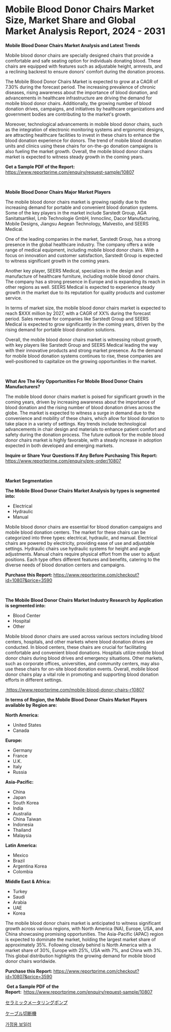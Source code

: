 <p><h1>Mobile Blood Donor Chairs Market Size, Market Share and Global Market Analysis Report, 2024 - 2031</h1></p><p><strong>Mobile Blood Donor Chairs Market Analysis and Latest Trends</strong></p>
<p><p>Mobile blood donor chairs are specially designed chairs that provide a comfortable and safe seating option for individuals donating blood. These chairs are equipped with features such as adjustable height, armrests, and a reclining backrest to ensure donors' comfort during the donation process.</p><p>The Mobile Blood Donor Chairs Market is expected to grow at a CAGR of 7.30% during the forecast period. The increasing prevalence of chronic diseases, rising awareness about the importance of blood donation, and advancements in healthcare infrastructure are driving the demand for mobile blood donor chairs. Additionally, the growing number of blood donation drives, campaigns, and initiatives by healthcare organizations and government bodies are contributing to the market's growth.</p><p>Moreover, technological advancements in mobile blood donor chairs, such as the integration of electronic monitoring systems and ergonomic designs, are attracting healthcare facilities to invest in these chairs to enhance the blood donation experience for donors. The trend of mobile blood donation units and clinics using these chairs for on-the-go donation campaigns is also fueling the market growth. Overall, the mobile blood donor chairs market is expected to witness steady growth in the coming years.</p></p>
<p><strong>Get a Sample PDF of the Report:&nbsp;</strong> <a href="https://www.reportprime.com/enquiry/request-sample/10807">https://www.reportprime.com/enquiry/request-sample/10807</a></p>
<p>&nbsp;</p>
<p><strong>Mobile Blood Donor Chairs Major Market Players</strong></p>
<p><p>The mobile blood donor chairs market is growing rapidly due to the increasing demand for portable and convenient blood donation systems. Some of the key players in the market include Sarstedt Group, AGA Sanitatsartikel, Lmb Technologie GmbH, Inmoclinc, Dacor Manufacturing, Mobile Designs, Jiangsu Aegean Technology, Malvestio, and SEERS Medical.</p><p>One of the leading companies in the market, Sarstedt Group, has a strong presence in the global healthcare industry. The company offers a wide range of medical equipment, including mobile blood donor chairs. With a focus on innovation and customer satisfaction, Sarstedt Group is expected to witness significant growth in the coming years.</p><p>Another key player, SEERS Medical, specializes in the design and manufacture of healthcare furniture, including mobile blood donor chairs. The company has a strong presence in Europe and is expanding its reach in other regions as well. SEERS Medical is expected to experience steady growth in the market due to its reputation for quality products and customer service.</p><p>In terms of market size, the mobile blood donor chairs market is expected to reach $XXX million by 2027, with a CAGR of XX% during the forecast period. Sales revenue for companies like Sarstedt Group and SEERS Medical is expected to grow significantly in the coming years, driven by the rising demand for portable blood donation solutions.</p><p>Overall, the mobile blood donor chairs market is witnessing robust growth, with key players like Sarstedt Group and SEERS Medical leading the way with their innovative products and strong market presence. As the demand for mobile blood donation systems continues to rise, these companies are well-positioned to capitalize on the growing opportunities in the market.</p></p>
<p>&nbsp;</p>
<p><strong>What Are The Key Opportunities For Mobile Blood Donor Chairs Manufacturers?</strong></p>
<p><p>The mobile blood donor chairs market is poised for significant growth in the coming years, driven by increasing awareness about the importance of blood donation and the rising number of blood donation drives across the globe. The market is expected to witness a surge in demand due to the convenience and mobility of these chairs, which allow for blood donation to take place in a variety of settings. Key trends include technological advancements in chair design and materials to enhance patient comfort and safety during the donation process. The future outlook for the mobile blood donor chairs market is highly favorable, with a steady increase in adoption expected in both developed and emerging markets.</p></p>
<p><strong>Inquire or Share Your Questions If Any Before Purchasing This Report:</strong> <a href="https://www.reportprime.com/enquiry/pre-order/10807">https://www.reportprime.com/enquiry/pre-order/10807</a></p>
<p>&nbsp;</p>
<p><strong>Market Segmentation</strong></p>
<p><strong>The Mobile Blood Donor Chairs Market Analysis by types is segmented into:</strong></p>
<p><ul><li>Electrical</li><li>Hydraulic</li><li>Manual</li></ul></p>
<p><p>Mobile blood donor chairs are essential for blood donation campaigns and mobile blood donation centers. The market for these chairs can be categorized into three types: electrical, hydraulic, and manual. Electrical chairs are powered by electricity, providing ease of use and adjustable settings. Hydraulic chairs use hydraulic systems for height and angle adjustments. Manual chairs require physical effort from the user to adjust positions. Each type offers different features and benefits, catering to the diverse needs of blood donation centers and campaigns.</p></p>
<p><strong>Purchase this Report:&nbsp;</strong><a href="https://www.reportprime.com/checkout?id=10807&price=3590">https://www.reportprime.com/checkout?id=10807&price=3590</a></p>
<p>&nbsp;</p>
<p><strong>The Mobile Blood Donor Chairs Market Industry Research by Application is segmented into:</strong></p>
<p><ul><li>Blood Center</li><li>Hospital</li><li>Other</li></ul></p>
<p><p>Mobile blood donor chairs are used across various sectors including blood centers, hospitals, and other markets where blood donation drives are conducted. In blood centers, these chairs are crucial for facilitating comfortable and convenient blood donations. Hospitals utilize mobile blood donor chairs during blood drives and emergency situations. Other markets, such as corporate offices, universities, and community centers, may also use these chairs for on-site blood donation events. Overall, mobile blood donor chairs play a vital role in promoting and supporting blood donation efforts in different settings.</p></p>
<p><a href="https://www.reportprime.com/mobile-blood-donor-chairs-r10807">&nbsp;https://www.reportprime.com/mobile-blood-donor-chairs-r10807</a></p>
<p><strong>In terms of Region, the Mobile Blood Donor Chairs Market Players available by Region are:</strong></p>
<p>
    <p> <strong> North America: </strong>
        <ul>
            <li>United States</li>
            <li>Canada</li>
        </ul>
        </p> 
    <p> <strong> Europe: </strong>
        <ul>
            <li>Germany</li>
            <li>France</li>
            <li>U.K.</li>
            <li>Italy</li>
            <li>Russia</li>
        </ul>
        </p> 
    <p> <strong> Asia-Pacific: </strong>
        <ul>
            <li>China</li>
            <li>Japan</li>
            <li>South Korea</li>
            <li>India</li>
            <li>Australia</li>
            <li>China Taiwan</li>
            <li>Indonesia</li>
            <li>Thailand</li>
            <li>Malaysia</li>
        </ul>
        </p> 
    <p> <strong> Latin America: </strong>
        <ul>
            <li>Mexico</li>
            <li>Brazil</li>
            <li>Argentina Korea</li>
            <li>Colombia</li>
        </ul>
        </p> 
    <p> <strong> Middle East & Africa: </strong>
        <ul>
            <li>Turkey</li>
            <li>Saudi</li>
            <li>Arabia</li>
            <li>UAE</li>
            <li>Korea</li>
        </ul>
    </p>
    </p>
<p><p>The mobile blood donor chairs market is anticipated to witness significant growth across various regions, with North America (NA), Europe, USA, and China showcasing promising opportunities. The Asia-Pacific (APAC) region is expected to dominate the market, holding the largest market share of approximately 35%. Following closely behind is North America with a market share of 30%, Europe with 25%, USA with 7%, and China with 3%. This global distribution highlights the growing demand for mobile blood donor chairs worldwide.</p></p>
<p><strong>Purchase this Report: </strong><a href="https://www.reportprime.com/checkout?id=10807&price=3590">https://www.reportprime.com/checkout?id=10807&price=3590</a></p>
<p>&nbsp;<strong>Get a Sample PDF of the Report:&nbsp;&nbsp;</strong><a href="https://www.reportprime.com/enquiry/request-sample/10807">https://www.reportprime.com/enquiry/request-sample/10807</a></p>
<p><strong></strong></p>
<p><p><a href="https://github.com/CarlieShields/Market-Research-Report-List-1/blob/main/720270179859.md">セラミックメータリングポンプ</a></p><p><a href="https://github.com/HershelKris/Market-Research-Report-List-1/blob/main/795088279860.md">ケーブル切断機</a></p><p><a href="https://github.com/apple8975768/Market-Research-Report-List-1/blob/main/270538374626.md">가정용 보일러</a></p></p>